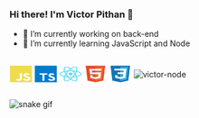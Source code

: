 ### Hi there! I'm Victor Pithan 👋



- 🔭 I’m currently working on back-end
- 🌱 I’m currently learning JavaScript and Node

<!-- <div align="center">
  <a href="https://github.com/VictorPithan">
  <img height="165em" src="https://github-readme-stats.vercel.app/api?username=VictorPithan&show_icons=true&theme=dark&include_all_commits=true&count_private=true"/>
  <img height="165em" src="https://github-readme-stats.vercel.app/api/top-langs/?username=VictorPithan&layout=compact&langs_count=7&theme=dark"/>
</div> -->

<div style="display: inline_block"><br>
  <img align="center" alt="victor-Js" height="30" width="40" src="https://raw.githubusercontent.com/devicons/devicon/master/icons/javascript/javascript-plain.svg">
  <img align="center" alt="victor-Ts" height="30" width="40" src="https://raw.githubusercontent.com/devicons/devicon/master/icons/typescript/typescript-plain.svg">
  <img align="center" alt="victor-React" height="30" width="40" src="https://raw.githubusercontent.com/devicons/devicon/master/icons/react/react-original.svg">
  <img align="center" alt="victor-HTML" height="30" width="40" src="https://raw.githubusercontent.com/devicons/devicon/master/icons/html5/html5-original.svg">
  <img align="center" alt="victor-CSS" height="30" width="40" src="https://raw.githubusercontent.com/devicons/devicon/master/icons/css3/css3-original.svg">
  <img align="center" alt="victor-node" height="30" width="40" src="https://cdn.jsdelivr.net/gh/devicons/devicon/icons/nodejs/nodejs-original.svg" />
</div>
  
##

![snake gif](https://github.com/VictorPithan/VictorPithan/blob/output/github-contribution-grid-snake.svg)

